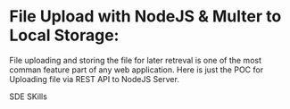 # File Upload with NodeJS & Multer to Local Storage:

File uploading and storing the file for later retreval is one of the most comman feature part of any web application. Here is just the POC for Uploading file via REST API to NodeJS Server. 

SDE SKills
